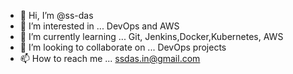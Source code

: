 - 👋 Hi, I’m @ss-das
- 👀 I’m interested in ... DevOps and AWS 
- 🌱 I’m currently learning ... Git, Jenkins,Docker,Kubernetes, AWS
- 💞️ I’m looking to collaborate on ... DevOps projects
- 📫 How to reach me ... ssdas.in@gmail.com

<!---
ss-das/ss-das is a ✨ special ✨ repository because its `README.md` (this file) appears on your GitHub profile.
You can click the Preview link to take a look at your changes.
--->
